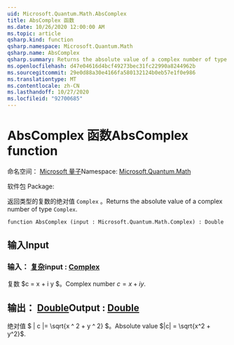 ```yaml
---
uid: Microsoft.Quantum.Math.AbsComplex
title: AbsComplex 函数
ms.date: 10/26/2020 12:00:00 AM
ms.topic: article
qsharp.kind: function
qsharp.namespace: Microsoft.Quantum.Math
qsharp.name: AbsComplex
qsharp.summary: Returns the absolute value of a complex number of type `Complex`.
ms.openlocfilehash: d47e04616d4bcf49273bec31fc22990a8244962b
ms.sourcegitcommit: 29e0d88a30e4166fa580132124b0eb57e1f0e986
ms.translationtype: MT
ms.contentlocale: zh-CN
ms.lasthandoff: 10/27/2020
ms.locfileid: "92700685"
---
```

# <a name="abscomplex-function"></a><span data-ttu-id="ff906-102">AbsComplex 函数</span><span class="sxs-lookup"><span data-stu-id="ff906-102">AbsComplex function</span></span>

<span data-ttu-id="ff906-103">命名空间： [Microsoft 量子](xref:Microsoft.Quantum.Math)</span><span class="sxs-lookup"><span data-stu-id="ff906-103">Namespace: [Microsoft.Quantum.Math](xref:Microsoft.Quantum.Math)</span></span>

<span data-ttu-id="ff906-104">软件包 [](https://nuget.org/packages/)</span><span class="sxs-lookup"><span data-stu-id="ff906-104">Package: [](https://nuget.org/packages/)</span></span>


<span data-ttu-id="ff906-105">返回类型的复数的绝对值 `Complex` 。</span><span class="sxs-lookup"><span data-stu-id="ff906-105">Returns the absolute value of a complex number of type `Complex`.</span></span>

```qsharp
function AbsComplex (input : Microsoft.Quantum.Math.Complex) : Double
```


## <a name="input"></a><span data-ttu-id="ff906-106">输入</span><span class="sxs-lookup"><span data-stu-id="ff906-106">Input</span></span>

### <a name="input--complex"></a><span data-ttu-id="ff906-107">输入： [复杂](xref:Microsoft.Quantum.Math.Complex)</span><span class="sxs-lookup"><span data-stu-id="ff906-107">input : [Complex](xref:Microsoft.Quantum.Math.Complex)</span></span>

<span data-ttu-id="ff906-108">复数 $c = x + i y $。</span><span class="sxs-lookup"><span data-stu-id="ff906-108">Complex number $c = x + i y$.</span></span>



## <a name="output--double"></a><span data-ttu-id="ff906-109">输出： [Double](xref:microsoft.quantum.lang-ref.double)</span><span class="sxs-lookup"><span data-stu-id="ff906-109">Output : [Double](xref:microsoft.quantum.lang-ref.double)</span></span>

<span data-ttu-id="ff906-110">绝对值 $ | c |= \sqrt{x ^ 2 + y ^ 2} $。</span><span class="sxs-lookup"><span data-stu-id="ff906-110">Absolute value $|c| = \sqrt{x^2 + y^2}$.</span></span>